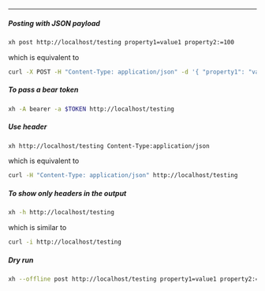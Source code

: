 
____

##### Posting with JSON payload

```sh
xh post http://localhost/testing property1=value1 property2:=100
```

which is equivalent to

```sh
curl -X POST -H "Content-Type: application/json" -d '{ "property1": "value1", "property2":100 }' http://localhost/testing
```

##### To pass a bear token

```sh
xh -A bearer -a $TOKEN http://localhost/testing
```

##### Use header

```sh
xh http://localhost/testing Content-Type:application/json
```

which is equivalent to

```sh
curl -H "Content-Type: application/json" http://localhost/testing
```

##### To show only headers in the output

```sh
xh -h http://localhost/testing
```

which is similar to

```sh
curl -i http://localhost/testing
```

##### Dry run

```sh
xh --offline post http://localhost/testing property1=value1 property2:=100
```
